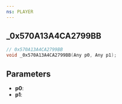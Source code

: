 ```yaml
---
ns: PLAYER
---
```

## _0x570A13A4CA2799BB

```c
// 0x570A13A4CA2799BB
void _0x570A13A4CA2799BB(Any p0, Any p1);
```

## Parameters
* **p0**:
* **p1**:
